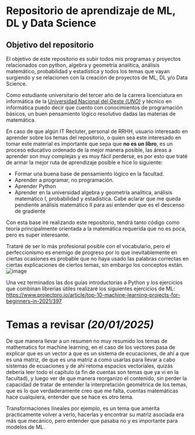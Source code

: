 # Repositorio de aprendizaje de ML, DL y Data Science
## Objetivo del repositorio
El objetivo de este repositorio es subir todos mis programas y proyectos relacionados con python, algebra y geometría analítica, análisis matemático, probabilidad y estadística y todos los temas que vayan surgiendo y se relacionen con la creación de proyectos de ML, DL y/o Data Science.

Como estudiante universitario del tercer año de la carrera licenciatura en informática de la [Universidad Nacional del Oeste *(UNO)*]([url](https://uno.edu.ar/)[/url]) y técnico en informática puedo decir que cuento con conocimientos de programación básicos, un buen pensamiento lógico resolutivo dadas las materias de matemática. 

En caso de que algún IT Recluter, personal de RRHH, usuario interesado en aprender sobre los temas del repositorio, o quien sea este interesado en tomar este material es importante que sepa que **no es un libro**, es un proceso educativo ordenado de la mejor manera posible, las áreas a aprender son muy complejas y es muy fácil perderse, es por esto que traté de armar la mejor ruta de aprendizaje posible e hice lo siguiente:

* Formar una buena base de pensamiento lógico en la facultad.
* Aprender a programar, no programación.
* Aprender Python
* Aprender en la universidad algebra y geometría analítica, análisis matemático I, probabilidad y estadística. Cabe aclarar que me queda pendiente análisis matemático II para así entender que es el descenso de gradiente

Con esta base iré realizando este repositorio, tendrá tanto código como teoría principalmente orientada a la matemática requerida que no es poca, pero es super interesante.

Trataré de ser lo más profesional posible con el vocabulario, pero el perfeccionismo es enemigo de progreso por lo que inevitablemente en ciertas ocasiones es probable que no haya usado las palabras correctas en ciertas explicaciones de ciertos temas, sin embargo los conceptos están.
![image](https://github.com/user-attachments/assets/d6db6347-3a8d-4bc2-918d-98b9ecb96683)

Una vez terminados las dos guías introductorias a Python y los ejercicios que combinan librerias útiles realizaré los siguientes ejercicios de ML: https://www.projectpro.io/article/top-10-machine-learning-projects-for-beginners-in-2021/397
# Temas a revisar *(20/01/2025)*

De que manera llevar a un resumen no muy resumido los temas de mathematics for machine learning, en el caso de los vectores pasa de explicar que es un vector a que es un sistema de ecucaciones, de ahí a que es una matriz, de que es una matriz a como usarlas para llevar a cabo sistemas de 
ecuaciones y de ahí retoma espacios vectoriales, quizás debería leer todo el capítulo (a fin de cuentas son temas que ya vi en la facultad), y luego ver de que manera reorganizo el contenido, sin perder la capacidad de tratar de entender la interpretación geométrica de los temas, que es lo que 
verdaderamente creo que me falta, cuentas matemáticas hace cualquiera, entender que se hace es otro tema.

Transformaciones líneales por ejemplo, es un tema que amerita practicamente volver a verlo, hacerlas y encontrar su matriz asociada era más que mecánico, pero entender que pasaba no y es importante para modelos de ML.
